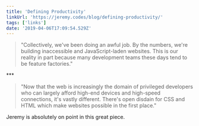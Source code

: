 ```yaml
---
title: 'Defining Productivity'
linkUrl: 'https://jeremy.codes/blog/defining-productivity/'
tags: ['links'] 
date: '2019-04-06T17:09:54.529Z'
---
```

> "Collectively, we've been doing an awful job. By the numbers, we're building inaccessible and JavaScript-laden websites. This is our reality in part because many development teams these days tend to be feature factories."

*** 

> "Now that the web is increasingly the domain of privileged developers who can largely afford high-end devices and high-speed connections, it's vastly different. There's open disdain for CSS and HTML which make websites possible in the first place."

Jeremy is absolutely on point in this great piece.  